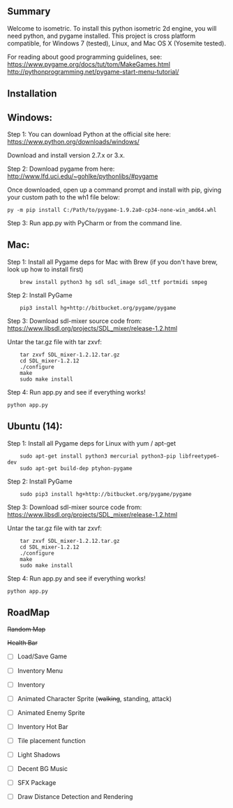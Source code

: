 Summary
----------------
Welcome to isometric. To install this python isometric 2d engine, you will need python, and pygame installed. This project is cross platform compatible, for Windows 7 (tested), Linux, and Mac OS X (Yosemite tested).

For reading about good programming guidelines, see:
https://www.pygame.org/docs/tut/tom/MakeGames.html
http://pythonprogramming.net/pygame-start-menu-tutorial/

Installation
-----------------

Windows:
---------

Step 1:
You can download Python at the official site here:
https://www.python.org/downloads/windows/

Download and install version 2.7.x or 3.x.

Step 2:
Download pygame from here:
http://www.lfd.uci.edu/~gohlke/pythonlibs/#pygame

Once downloaded, open up a command prompt and install with pip, giving your custom path to the wh1 file below:
```ssh
py -m pip install C:/Path/to/pygame-1.9.2a0-cp34-none-win_amd64.whl
```

Step 3:
Run app.py with PyCharm or from the command line.


Mac:
----------
Step 1:
Install all Pygame deps for Mac with Brew (if you don't have brew, look up how to install first)

```ssh
    brew install python3 hg sdl sdl_image sdl_ttf portmidi smpeg 
```

Step 2:
Install PyGame
```ssh
    pip3 install hg+http://bitbucket.org/pygame/pygame
```

Step 3:
Download sdl-mixer source code from: https://www.libsdl.org/projects/SDL_mixer/release-1.2.html

Untar the tar.gz file with tar zxvf:
```ssh
    tar zxvf SDL_mixer-1.2.12.tar.gz
    cd SDL_mixer-1.2.12
    ./configure
    make
    sudo make install
```

Step 4:
Run app.py and see if everything works!
```ssh
python app.py
```


Ubuntu (14):
----------
Step 1:
Install all Pygame deps for Linux with yum / apt-get

```ssh
    sudo apt-get install python3 mercurial python3-pip libfreetype6-dev 
    sudo apt-get build-dep ptyhon-pygame
```

Step 2:
Install PyGame
```ssh
    sudo pip3 install hg+http://bitbucket.org/pygame/pygame
```

Step 3:
Download sdl-mixer source code from: https://www.libsdl.org/projects/SDL_mixer/release-1.2.html

Untar the tar.gz file with tar zxvf:
```ssh
    tar zxvf SDL_mixer-1.2.12.tar.gz
    cd SDL_mixer-1.2.12
    ./configure
    make
    sudo make install
```

Step 4:
Run app.py and see if everything works!
```ssh
python app.py
```

RoadMap
---------

~~Random Map~~

~~Health Bar~~

- [ ] Load/Save Game

- [ ] Inventory Menu

- [ ] Inventory

- [ ] Animated Character Sprite (~~walking~~, standing, attack)

- [ ] Animated Enemy Sprite

- [ ] Inventory Hot Bar

- [ ] Tile placement function

- [ ] Light Shadows

- [ ] Decent BG Music

- [ ] SFX Package

- [ ] Draw Distance Detection and Rendering
